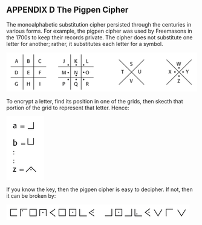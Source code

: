 ## APPENDIX D The Pigpen Cipher

The monoalphabetic substitution cipher persisted through the centuries in various forms. For example, the pigpen cipher was used by Freemasons in the 1700s to keep their records private. The cipher does not substitute one letter for another; rather, it substitutes each letter for a symbol.

![](../images/Appendix-D-the-pigpen-cipher-symbols-1.png)

To encrypt a letter, find its position in one of the grids, then skecth that portion of the grid to represent that letter. Hence:

![](../images/Appendix-D-the-pigpen-cipher-symbols-2.png)

If you know the key, then the pigpen cipher is easy to decipher. If not, then it can be broken by:

![](../images/Appendix-D-the-pigpen-cipher-symbols-3.png)
